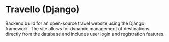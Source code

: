# Travello (Django)

Backend build for an open-source travel website using the Django framework. The site allows for dynamic management of destinations directly from the database and includes user login and registration features.
